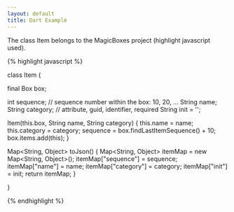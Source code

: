 ```yaml
---
layout: default
title: Dart Example
---
```


The class Item belongs to the MagicBoxes project (highlight javascript used).

{% highlight javascript %}

class Item {
  
  final Box box;
  
  int sequence; // sequence number within the box: 10, 20, ...
  String name;
  String category; // attribute, guid, identifier, required
  String init = '';
  
  Item(this.box, String name, String category) {
    this.name = name;
    this.category = category;
    sequence = box.findLastItemSequence() + 10;
    box.items.add(this);
  }
  
  Map<String, Object> toJson() {
    Map<String, Object> itemMap = new Map<String, Object>();
    itemMap["sequence"] = sequence;
    itemMap["name"] = name;
    itemMap["category"] = category; 
    itemMap["init"] = init;
    return itemMap;
  }

}

{% endhighlight %}
